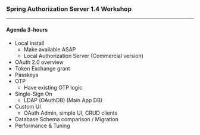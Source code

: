 ### Spring Authorization Server 1.4 Workshop

---

#### Agenda 3-hours

- Local install
  - Make available ASAP
  - Local Authorization Server (Commercial version)
- OAuth 2.0 overview
- Token Exchange grant
- Passkeys
- OTP
  - Have existing OTP logic
- Single-Sign On
  - LDAP (OAuthDB) (Main App DB)
- Custom UI
  - OAuth Admin, simple UI, CRUD clients
- Database Schema comparison / Migration
- Performance & Tuning